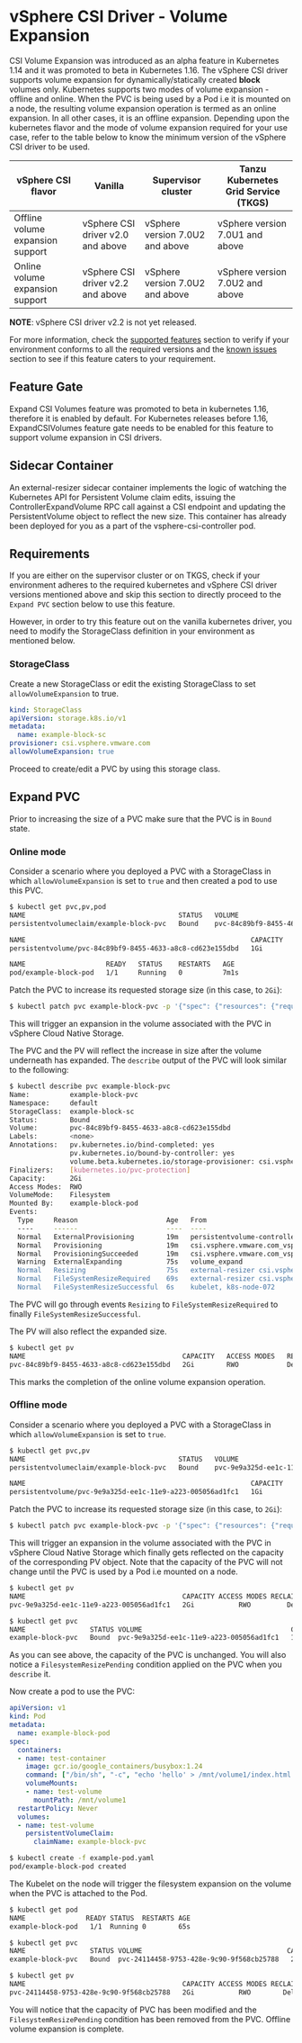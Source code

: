 # vSphere CSI Driver - Volume Expansion

CSI Volume Expansion was introduced as an alpha feature in Kubernetes 1.14 and it was promoted to beta in Kubernetes 1.16. The vSphere CSI driver supports volume expansion for dynamically/statically created **block** volumes only. Kubernetes supports two modes of volume expansion - offline and online. When the PVC is being used by a Pod i.e it is mounted on a node, the resulting volume expansion operation is termed as an online expansion. In all other cases, it is an offline expansion. Depending upon the kubernetes flavor and the mode of volume expansion required for your use case, refer to the table below to know the minimum version of the vSphere CSI driver to be used.

| vSphere CSI flavor                                              | Vanilla                     |      Supervisor cluster                    | Tanzu Kubernetes Grid Service (TKGS) | 
|-----------------------------------------------------|-----------------------------------|--------------------------------------|----------------------------|
| Offline volume expansion support                                               | vSphere CSI driver v2.0 and above | vSphere version 7.0U2 and above | vSphere version 7.0U1 and above               |
|         Online volume expansion support                                            |    vSphere CSI driver v2.2 and above           |    vSphere version 7.0U2 and above                                  |     vSphere version 7.0U2 and above                       |                       |


**NOTE**: vSphere CSI driver v2.2 is not yet released. 

For more information, check the [supported features](../supported_features_matrix.md) section to verify if your environment conforms to all the required versions and the [known issues](../known_issues.md) section to see if this feature caters to your requirement. 

## Feature Gate

Expand CSI Volumes feature was promoted to beta in kubernetes 1.16, therefore it is enabled by default. For Kubernetes releases before 1.16, ExpandCSIVolumes feature gate needs to be enabled for this feature to support volume expansion in CSI drivers.

## Sidecar Container

An external-resizer sidecar container implements the logic of watching the Kubernetes API for Persistent Volume claim edits, issuing the ControllerExpandVolume RPC call against a CSI endpoint and updating the PersistentVolume object to reflect the new size. This container has already been deployed for you as a part of the vsphere-csi-controller pod.

## Requirements

If you are either on the supervisor cluster or on TKGS, check if your environment adheres to the required kubernetes and vSphere CSI driver versions mentioned above and skip this section to directly proceed to the `Expand PVC` section below to use this feature.

However, in order to try this feature out on the vanilla kubernetes driver, you need to modify the StorageClass definition in your environment as mentioned below.

### StorageClass

Create a new StorageClass or edit the existing StorageClass to set `allowVolumeExpansion` to true.

```yaml
kind: StorageClass
apiVersion: storage.k8s.io/v1
metadata:
  name: example-block-sc
provisioner: csi.vsphere.vmware.com
allowVolumeExpansion: true
```

Proceed to create/edit a PVC by using this storage class.

## Expand PVC

Prior to increasing the size of a PVC make sure that the PVC is in `Bound` state. 

### Online mode

Consider a scenario where you deployed a PVC with a StorageClass in which `allowVolumeExpansion` is set to `true` and then created a pod to use this PVC.

```bash
$ kubectl get pvc,pv,pod
NAME                                      STATUS   VOLUME                                     CAPACITY   ACCESS MODES   STORAGECLASS           AGE
persistentvolumeclaim/example-block-pvc   Bound    pvc-84c89bf9-8455-4633-a8c8-cd623e155dbd   1Gi        RWO            example-block-sc       8m5s

NAME                                                        CAPACITY   ACCESS MODES   RECLAIM POLICY   STATUS   CLAIM                       STORAGECLASS           REASON   AGE
persistentvolume/pvc-84c89bf9-8455-4633-a8c8-cd623e155dbd   1Gi        RWO            Delete           Bound    default/example-block-pvc   example-block-sc                7m59s

NAME                    READY   STATUS    RESTARTS   AGE
pod/example-block-pod   1/1     Running   0          7m1s
```

Patch the PVC to increase its requested storage size (in this case, to `2Gi`):

```bash
$ kubectl patch pvc example-block-pvc -p '{"spec": {"resources": {"requests": {"storage": "2Gi"}}}}'
```
This will trigger an expansion in the volume associated with the PVC in vSphere Cloud Native Storage.

The PVC and the PV will reflect the increase in size after the volume underneath has expanded. The `describe` output of the PVC will look similar to the following:

```bash
$ kubectl describe pvc example-block-pvc
Name:          example-block-pvc
Namespace:     default
StorageClass:  example-block-sc
Status:        Bound
Volume:        pvc-84c89bf9-8455-4633-a8c8-cd623e155dbd
Labels:        <none>
Annotations:   pv.kubernetes.io/bind-completed: yes
               pv.kubernetes.io/bound-by-controller: yes
               volume.beta.kubernetes.io/storage-provisioner: csi.vsphere.vmware.com
Finalizers:    [kubernetes.io/pvc-protection]
Capacity:      2Gi
Access Modes:  RWO
VolumeMode:    Filesystem
Mounted By:    example-block-pod
Events:
  Type     Reason                      Age   From                                                                                                Message
  ----     ------                      ----  ----                                                                                                -------
  Normal   ExternalProvisioning        19m   persistentvolume-controller                                                                         waiting for a volume to be created, either by external provisioner "csi.vsphere.vmware.com" or manually created by system administrator
  Normal   Provisioning                19m   csi.vsphere.vmware.com_vsphere-csi-controller-5d8c5c7d6-9r9kv_7adc4efc-10a6-4615-b90b-790032cc4569  External provisioner is provisioning volume for claim "default/example-block-pvc"
  Normal   ProvisioningSucceeded       19m   csi.vsphere.vmware.com_vsphere-csi-controller-5d8c5c7d6-9r9kv_7adc4efc-10a6-4615-b90b-790032cc4569  Successfully provisioned volume pvc-84c89bf9-8455-4633-a8c8-cd623e155dbd
  Warning  ExternalExpanding           75s   volume_expand                                                                                       Ignoring the PVC: didn't find a plugin capable of expanding the volume; waiting for an external controller to process this PVC.
  Normal   Resizing                    75s   external-resizer csi.vsphere.vmware.com                                                             External resizer is resizing volume pvc-84c89bf9-8455-4633-a8c8-cd623e155dbd
  Normal   FileSystemResizeRequired    69s   external-resizer csi.vsphere.vmware.com                                                             Require file system resize of volume on node
  Normal   FileSystemResizeSuccessful  6s    kubelet, k8s-node-072                                                                               MountVolume.NodeExpandVolume succeeded for volume "pvc-84c89bf9-8455-4633-a8c8-cd623e155dbd"
```
The PVC will go through events `Resizing` to `FileSystemResizeRequired` to finally `FileSystemResizeSuccessful`. 

The PV will also reflect the expanded size.

```bash
$ kubectl get pv
NAME                                       CAPACITY   ACCESS MODES   RECLAIM POLICY   STATUS   CLAIM                       STORAGECLASS           REASON   AGE
pvc-84c89bf9-8455-4633-a8c8-cd623e155dbd   2Gi        RWO            Delete           Bound    default/example-block-pvc   example-block-sc                25m
```
This marks the completion of the online volume expansion operation.

### Offline mode

Consider a scenario where you deployed a PVC with a StorageClass in which `allowVolumeExpansion` is set to `true`.

```bash
$ kubectl get pvc,pv
NAME                                      STATUS   VOLUME                                     CAPACITY   ACCESS MODES   STORAGECLASS           AGE
persistentvolumeclaim/example-block-pvc   Bound    pvc-9e9a325d-ee1c-11e9-a223-005056ad1fc1   1Gi        RWO            example-block-sc       5m5s

NAME                                                        CAPACITY   ACCESS MODES   RECLAIM POLICY   STATUS   CLAIM                       STORAGECLASS           REASON   AGE
persistentvolume/pvc-9e9a325d-ee1c-11e9-a223-005056ad1fc1   1Gi        RWO            Delete           Bound    default/example-block-pvc   example-block-sc                5m18s
```

Patch the PVC to increase its requested storage size (in this case, to `2Gi`):

```bash
$ kubectl patch pvc example-block-pvc -p '{"spec": {"resources": {"requests": {"storage": "2Gi"}}}}'
```

This will trigger an expansion in the volume associated with the PVC in vSphere Cloud Native Storage which finally gets reflected on the capacity of the corresponding PV object. Note that the capacity of the PVC will not change until the PVC is used by a Pod i.e mounted on a node.

```bash
$ kubectl get pv
NAME                                       CAPACITY ACCESS MODES RECLAIM POLICY STATUS   CLAIM                       STORAGECLASS           REASON AGE
pvc-9e9a325d-ee1c-11e9-a223-005056ad1fc1   2Gi           RWO         Delete     Bound    default/example-block-pvc   example-block-sc              6m44s

$ kubectl get pvc
NAME                STATUS VOLUME                                     CAPACITY ACCESS MODES   STORAGECLASS       AGE
example-block-pvc   Bound  pvc-9e9a325d-ee1c-11e9-a223-005056ad1fc1   1Gi           RWO       example-block-sc   6m57s
```

As you can see above, the capacity of the PVC is unchanged. You will also notice a `FilesystemResizePending` condition applied on the PVC when you `describe` it.

Now create a pod to use the PVC:

```yaml
apiVersion: v1
kind: Pod
metadata:
  name: example-block-pod
spec:
  containers:
  - name: test-container
    image: gcr.io/google_containers/busybox:1.24
    command: ["/bin/sh", "-c", "echo 'hello' > /mnt/volume1/index.html  && chmod o+rX /mnt /mnt/volume1/index.html && while true ; do sleep 2 ; done"]
    volumeMounts:
    - name: test-volume
      mountPath: /mnt/volume1
  restartPolicy: Never
  volumes:
  - name: test-volume
    persistentVolumeClaim:
      claimName: example-block-pvc
```

```bash
$ kubectl create -f example-pod.yaml
pod/example-block-pod created
```

The Kubelet on the node will trigger the filesystem expansion on the volume when the PVC is attached to the Pod.

```bash
$ kubectl get pod
NAME               READY STATUS  RESTARTS AGE
example-block-pod   1/1  Running 0        65s
```

```bash
$ kubectl get pvc
NAME                STATUS VOLUME                                    CAPACITY ACCESS MODES STORAGECLASS     AGE
example-block-pvc   Bound  pvc-24114458-9753-428e-9c90-9f568cb25788   2Gi         RWO      example-block-sc 2m12s

$ kubectl get pv
NAME                                       CAPACITY ACCESS MODES RECLAIM POLICY STATUS   CLAIM                     STORAGECLASS           REASON AGE
pvc-24114458-9753-428e-9c90-9f568cb25788   2Gi           RWO        Delete      Bound    default/example-block-pvc example-block-sc              2m3s
```

You will notice that the capacity of PVC has been modified and the `FilesystemResizePending` condition has been removed from the PVC. Offline volume expansion is complete.
